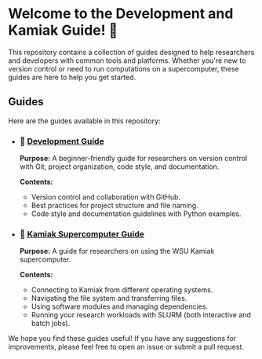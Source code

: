 # Welcome to the Development and Kamiak Guide! 👋

This repository contains a collection of guides designed to help researchers and developers with common tools and platforms. Whether you're new to version control or need to run computations on a supercomputer, these guides are here to help you get started.

## Guides

Here are the guides available in this repository:

*   ### 📄 [Development Guide](./Development_Guide.md)

    **Purpose:** A beginner-friendly guide for researchers on version control with Git, project organization, code style, and documentation.

    **Contents:**
    *   Version control and collaboration with GitHub.
    *   Best practices for project structure and file naming.
    *   Code style and documentation guidelines with Python examples.

*   ### 🚀 [Kamiak Supercomputer Guide](./Kamiak_Guide.md)

    **Purpose:** A guide for researchers on using the WSU Kamiak supercomputer.

    **Contents:**
    *   Connecting to Kamiak from different operating systems.
    *   Navigating the file system and transferring files.
    *   Using software modules and managing dependencies.
    *   Running your research workloads with SLURM (both interactive and batch jobs).

We hope you find these guides useful! If you have any suggestions for improvements, please feel free to open an issue or submit a pull request.